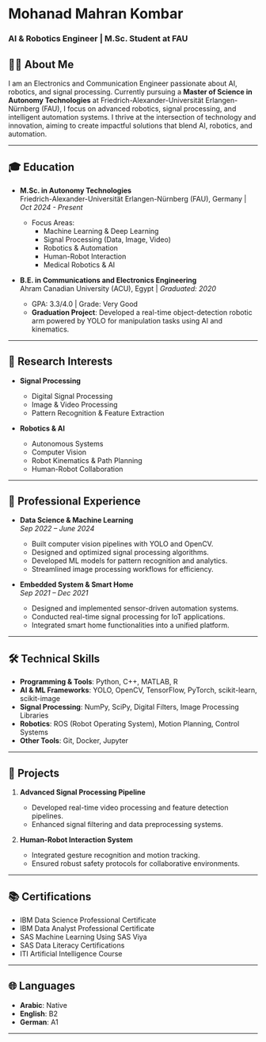 # Mohanad Mahran Kombar  
### AI & Robotics Engineer | M.Sc. Student at FAU  

## 👨‍💻 About Me  
I am an Electronics and Communication Engineer passionate about AI, robotics, and signal processing. Currently pursuing a **Master of Science in Autonomy Technologies** at Friedrich-Alexander-Universität Erlangen-Nürnberg (FAU), I focus on advanced robotics, signal processing, and intelligent automation systems. I thrive at the intersection of technology and innovation, aiming to create impactful solutions that blend AI, robotics, and automation.  

---  

## 🎓 Education  
- **M.Sc. in Autonomy Technologies**  
  Friedrich-Alexander-Universität Erlangen-Nürnberg (FAU), Germany | *Oct 2024 - Present*  
  - Focus Areas:  
    - Machine Learning & Deep Learning  
    - Signal Processing (Data, Image, Video)  
    - Robotics & Automation  
    - Human-Robot Interaction  
    - Medical Robotics & AI  

- **B.E. in Communications and Electronics Engineering**  
  Ahram Canadian University (ACU), Egypt | *Graduated: 2020*  
  - GPA: 3.3/4.0 | Grade: Very Good  
  - **Graduation Project**: Developed a real-time object-detection robotic arm powered by YOLO for manipulation tasks using AI and kinematics.  

---  

## 🔬 Research Interests  
- **Signal Processing**  
  - Digital Signal Processing  
  - Image & Video Processing  
  - Pattern Recognition & Feature Extraction  

- **Robotics & AI**  
  - Autonomous Systems  
  - Computer Vision  
  - Robot Kinematics & Path Planning  
  - Human-Robot Collaboration  

---  

## 💼 Professional Experience  

- **Data Science & Machine Learning**  
  *Sep 2022 – June 2024*  
  - Built computer vision pipelines with YOLO and OpenCV.  
  - Designed and optimized signal processing algorithms.  
  - Developed ML models for pattern recognition and analytics.  
  - Streamlined image processing workflows for efficiency.  

- **Embedded System & Smart Home**  
  *Sep 2021 – Dec 2021*  
  - Designed and implemented sensor-driven automation systems.  
  - Conducted real-time signal processing for IoT applications.  
  - Integrated smart home functionalities into a unified platform.  

---  

## 🛠 Technical Skills  

- **Programming & Tools**: Python, C++, MATLAB, R  
- **AI & ML Frameworks**: YOLO, OpenCV, TensorFlow, PyTorch, scikit-learn, scikit-image  
- **Signal Processing**: NumPy, SciPy, Digital Filters, Image Processing Libraries  
- **Robotics**: ROS (Robot Operating System), Motion Planning, Control Systems  
- **Other Tools**: Git, Docker, Jupyter  

---  

## 🚀 Projects  

1. **Advanced Signal Processing Pipeline**  
   - Developed real-time video processing and feature detection pipelines.  
   - Enhanced signal filtering and data preprocessing systems.  

2. **Human-Robot Interaction System**  
   - Integrated gesture recognition and motion tracking.  
   - Ensured robust safety protocols for collaborative environments.   

---  

## 📚 Certifications  

- IBM Data Science Professional Certificate  
- IBM Data Analyst Professional Certificate  
- SAS Machine Learning Using SAS Viya  
- SAS Data Literacy Certifications  
- ITI Artificial Intelligence Course  

---  

## 🌐 Languages  

- **Arabic**: Native  
- **English**: B2  
- **German**: A1  

---
